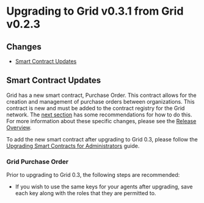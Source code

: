 # Upgrading to Grid v0.3.1 from Grid v0.2.3

<!--
  Copyright 2018-2022 Cargill Incorporated
  Licensed under Creative Commons Attribution 4.0 International License
  https://creativecommons.org/licenses/by/4.0/
-->

## Changes

- [Smart Contract Updates](#smart-contract-updates)

## Smart Contract Updates

Grid has a new smart contract, Purchase Order. This contract allows for the
creation and management of purchase orders between organizations. This contract
is new and must be added to the contract registry for the Grid network. The
[next section](#grid-purchase-order) has some recommendations for how to do
this. For more information about these specific changes, please see the
[Release Overview](/releases/0.3/index.md#grid-purchase-order).

To add the new smart contract after upgrading to Grid 0.3, please follow the
[Upgrading Smart Contracts for Administrators](/docs/0.3/upgrading_smart_contracts_for_administrators.md)
guide.

### Grid Purchase Order

Prior to upgrading to Grid 0.3, the following steps are recommended:

- If you wish to use the same keys for your agents after upgrading, save each
  key along with the roles that they are permitted to.
